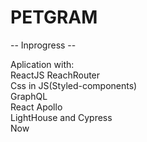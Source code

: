 # PETGRAM

-- Inprogress --

Aplication with:  
ReactJS
ReachRouter  
Css in JS(Styled-components)  
GraphQL  
React Apollo  
LightHouse and Cypress   
Now  

